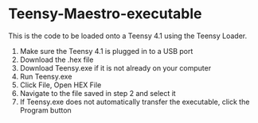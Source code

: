 # Teensy-Maestro-executable
This is the code to be loaded onto a Teensy 4.1 using the Teensy Loader.
1. Make sure the Teensy 4.1 is plugged in to a USB port
2. Download the .hex file
3. Download Teensy.exe if it is not already on your computer
4. Run Teensy.exe
5. Click File, Open HEX File
6. Navigate to the file saved in step 2 and select it
7. If Teensy.exe does not automatically transfer the executable, click the Program button



